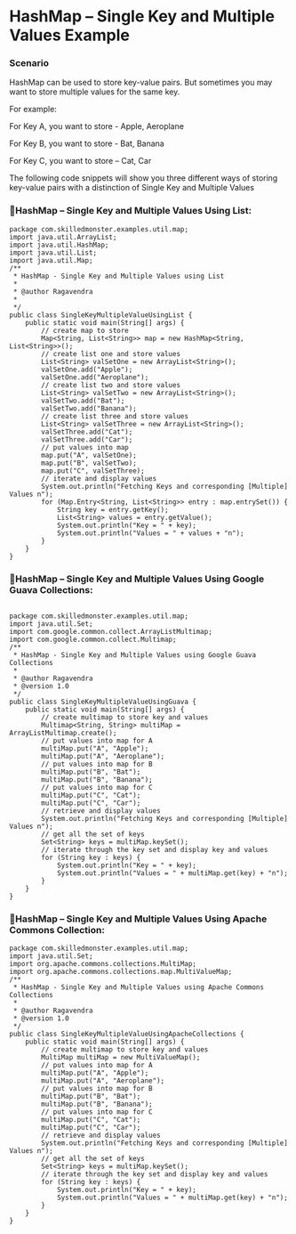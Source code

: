 # HashMap – Single Key and Multiple Values Example <br> 
### Scenario <br> 
HashMap can be used to store key-value pairs. But sometimes you may want to store multiple values for the same key.

For example:

For Key A, you want to store - Apple, Aeroplane

For Key B, you want to store - Bat, Banana

For Key C, you want to store – Cat, Car

The following code snippets will show you three different ways of storing key-value pairs with a distinction of Single Key and Multiple Values
 ### :dart:HashMap – Single Key and Multiple Values Using List: <br> 
```
package com.skilledmonster.examples.util.map;
import java.util.ArrayList;
import java.util.HashMap;
import java.util.List;
import java.util.Map;
/**
 * HashMap - Single Key and Multiple Values using List
 *
 * @author Ragavendra 
 *
 */
public class SingleKeyMultipleValueUsingList {
    public static void main(String[] args) {
        // create map to store
        Map<String, List<String>> map = new HashMap<String, List<String>>();
        // create list one and store values
        List<String> valSetOne = new ArrayList<String>();
        valSetOne.add("Apple");
        valSetOne.add("Aeroplane");
        // create list two and store values
        List<String> valSetTwo = new ArrayList<String>();
        valSetTwo.add("Bat");
        valSetTwo.add("Banana");
        // create list three and store values
        List<String> valSetThree = new ArrayList<String>();
        valSetThree.add("Cat");
        valSetThree.add("Car");
        // put values into map
        map.put("A", valSetOne);
        map.put("B", valSetTwo);
        map.put("C", valSetThree);
        // iterate and display values
        System.out.println("Fetching Keys and corresponding [Multiple] Values n");
        for (Map.Entry<String, List<String>> entry : map.entrySet()) {
            String key = entry.getKey();
            List<String> values = entry.getValue();
            System.out.println("Key = " + key);
            System.out.println("Values = " + values + "n");
        }
    }
}
```
 ### :dart:HashMap – Single Key and Multiple Values Using Google Guava Collections: <br> 
```

package com.skilledmonster.examples.util.map;
import java.util.Set;
import com.google.common.collect.ArrayListMultimap;
import com.google.common.collect.Multimap;
/**
 * HashMap - Single Key and Multiple Values using Google Guava Collections
 *
 * @author Ragavendra
 * @version 1.0
 */
public class SingleKeyMultipleValueUsingGuava {
    public static void main(String[] args) {
        // create multimap to store key and values
        Multimap<String, String> multiMap = ArrayListMultimap.create();
        // put values into map for A
        multiMap.put("A", "Apple");
        multiMap.put("A", "Aeroplane");
        // put values into map for B
        multiMap.put("B", "Bat");
        multiMap.put("B", "Banana");
        // put values into map for C
        multiMap.put("C", "Cat");
        multiMap.put("C", "Car");
        // retrieve and display values
        System.out.println("Fetching Keys and corresponding [Multiple] Values n");
        // get all the set of keys
        Set<String> keys = multiMap.keySet();
        // iterate through the key set and display key and values
        for (String key : keys) {
            System.out.println("Key = " + key);
            System.out.println("Values = " + multiMap.get(key) + "n");
        }
    }
}
```
 ### :dart:HashMap – Single Key and Multiple Values Using Apache Commons Collection: <br> 
```
package com.skilledmonster.examples.util.map;
import java.util.Set;
import org.apache.commons.collections.MultiMap;
import org.apache.commons.collections.map.MultiValueMap;
/**
 * HashMap - Single Key and Multiple Values using Apache Commons Collections
 *
 * @author Ragavendra
 * @version 1.0
 */
public class SingleKeyMultipleValueUsingApacheCollections {
    public static void main(String[] args) {
        // create multimap to store key and values
        MultiMap multiMap = new MultiValueMap();
        // put values into map for A
        multiMap.put("A", "Apple");
        multiMap.put("A", "Aeroplane");
        // put values into map for B
        multiMap.put("B", "Bat");
        multiMap.put("B", "Banana");
        // put values into map for C
        multiMap.put("C", "Cat");
        multiMap.put("C", "Car");
        // retrieve and display values
        System.out.println("Fetching Keys and corresponding [Multiple] Values n");
        // get all the set of keys
        Set<String> keys = multiMap.keySet();
        // iterate through the key set and display key and values
        for (String key : keys) {
            System.out.println("Key = " + key);
            System.out.println("Values = " + multiMap.get(key) + "n");
        }
    }
}
```


